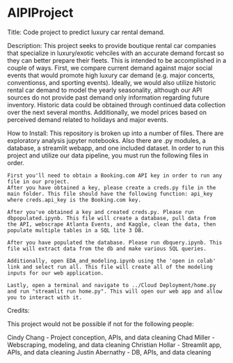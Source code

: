 # AIPIProject
 Title:
 Code project to predict luxury car rental demand. 

 Description:
 This project seeks to provide boutique rental car companies that specialize in luxury/exotic vehciles with an accurate demand forcast so they can better prepare their fleets. This is intended to be accomplished in a couple of ways. First, we compare current demand against major social events that would promote high luxury car demand (e.g. major concerts, conventionss, and sporting events). Ideally, we would also utilize historic rental car demand to model the yearly seasonality, although our API sources do not provide past demand only information regarding future inventory. Historic data could be obtained through continued data collection over the next several months. Additionally, we model prices based on perceived demand related to holidays and major events. 

 How to Install:
 This repository is broken up into a number of files. There are exploratory analysis jupyter notebooks. Also there are .py modules, a database, a streamlit webapp, and one included dataset. In order to run this project and utilize our data pipeline, you must run the following files in order. 

    First you'll need to obtain a Booking.com API key in order to run any file in our project. 
    After you have obtained a key, please create a creds.py file in the main folder. This file should have the following function: api_key where creds.api_key is the Booking.com key.

    After you've obtained a key and created creds.py. Please run dbpopulated.ipynb. This file will create a database, pull data from the API, webscrape Atlanta Events, and Kaggle, clean the data, then populate multiple tables in a SQL lite 3 DB. 

    After you have populated the database. Please run dbquery.ipynb. This file will extract data from the db and make various SQL queries. 

    Additionally, open EDA_and_modeling.ipynb using the 'open in colab' link and select run all. This file will create all of the modeling inputs for our web application. 

    Lastly, open a terminal and navigate to ../Cloud Deployment/home.py and run "streamlit run home.py". This will open our web app and allow you to interact with it. 

Credits:

This project would not be possible if not for the following people:

Cindy Chang - Project conception, APIs, and data cleaning
Chad Miller - Webscraping, modeling, and data cleaning
Christian Hollar - Streamlit app, APIs, and data cleaning
Justin Abernathy - DB, APIs, and data cleaning
 

